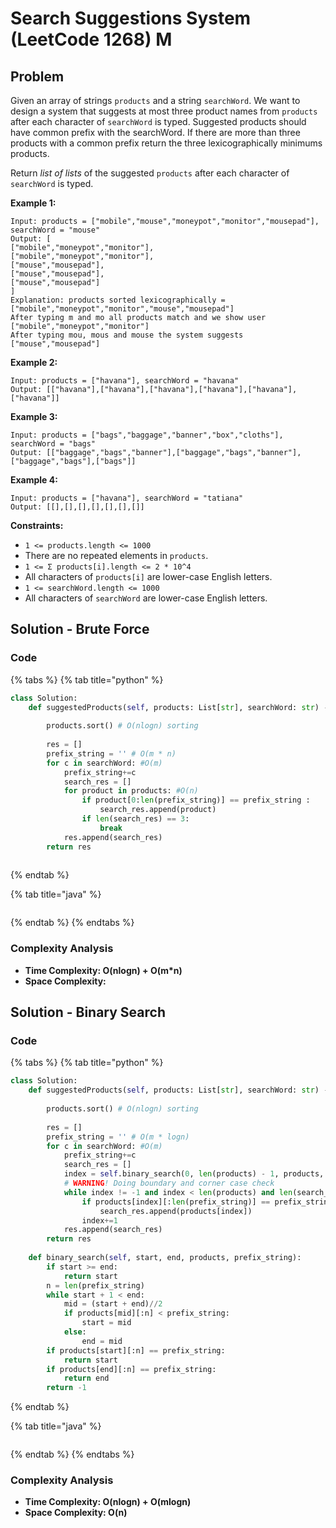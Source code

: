 # Search Suggestions System \(LeetCode 1268\) M

## Problem

Given an array of strings `products` and a string `searchWord`. We want to design a system that suggests at most three product names from `products` after each character of `searchWord` is typed. Suggested products should have common prefix with the searchWord. If there are more than three products with a common prefix return the three lexicographically minimums products.

Return _list of lists_ of the suggested `products` after each character of `searchWord` is typed. 

**Example 1:**

```text
Input: products = ["mobile","mouse","moneypot","monitor","mousepad"], searchWord = "mouse"
Output: [
["mobile","moneypot","monitor"],
["mobile","moneypot","monitor"],
["mouse","mousepad"],
["mouse","mousepad"],
["mouse","mousepad"]
]
Explanation: products sorted lexicographically = ["mobile","moneypot","monitor","mouse","mousepad"]
After typing m and mo all products match and we show user ["mobile","moneypot","monitor"]
After typing mou, mous and mouse the system suggests ["mouse","mousepad"]
```

**Example 2:**

```text
Input: products = ["havana"], searchWord = "havana"
Output: [["havana"],["havana"],["havana"],["havana"],["havana"],["havana"]]
```

**Example 3:**

```text
Input: products = ["bags","baggage","banner","box","cloths"], searchWord = "bags"
Output: [["baggage","bags","banner"],["baggage","bags","banner"],["baggage","bags"],["bags"]]
```

**Example 4:**

```text
Input: products = ["havana"], searchWord = "tatiana"
Output: [[],[],[],[],[],[],[]]
```

**Constraints:**

* `1 <= products.length <= 1000`
* There are no repeated elements in `products`.
* `1 <= Σ products[i].length <= 2 * 10^4`
* All characters of `products[i]` are lower-case English letters.
* `1 <= searchWord.length <= 1000`
* All characters of `searchWord` are lower-case English letters.

## Solution - Brute Force 

### Code

{% tabs %}
{% tab title="python" %}
```python
class Solution:
    def suggestedProducts(self, products: List[str], searchWord: str) -> List[List[str]]:
        
        products.sort() # O(nlogn) sorting
        
        res = []
        prefix_string = '' # O(m * n)
        for c in searchWord: #O(m)
            prefix_string+=c
            search_res = []
            for product in products: #O(n)
                if product[0:len(prefix_string)] == prefix_string :
                    search_res.append(product)
                if len(search_res) == 3:
                    break
            res.append(search_res)
        return res
        
```
{% endtab %}

{% tab title="java" %}
```

```
{% endtab %}
{% endtabs %}

### Complexity Analysis

* **Time Complexity: O\(nlogn\) + O\(m\*n\)**
* **Space Complexity:**

## Solution - Binary Search

### Code

{% tabs %}
{% tab title="python" %}
```python
class Solution:
    def suggestedProducts(self, products: List[str], searchWord: str) -> List[List[str]]:
        
        products.sort() # O(nlogn) sorting
        
        res = []
        prefix_string = '' # O(m * logn)
        for c in searchWord: #O(m)
            prefix_string+=c
            search_res = []
            index = self.binary_search(0, len(products) - 1, products, prefix_string) #O(logn)
            # WARNING! Doing boundary and corner case check
            while index != -1 and index < len(products) and len(search_res) < 3:
                if products[index][:len(prefix_string)] == prefix_string:
                    search_res.append(products[index])
                index+=1
            res.append(search_res)
        return res
    
    def binary_search(self, start, end, products, prefix_string):
        if start >= end:
            return start
        n = len(prefix_string)
        while start + 1 < end:
            mid = (start + end)//2
            if products[mid][:n] < prefix_string:
                start = mid
            else:
                end = mid
        if products[start][:n] == prefix_string:
            return start
        if products[end][:n] == prefix_string:
            return end
        return -1
```
{% endtab %}

{% tab title="java" %}
```

```
{% endtab %}
{% endtabs %}

### Complexity Analysis

* **Time Complexity: O\(nlogn\) + O\(mlogn\)**
* **Space Complexity: O\(n\)**

